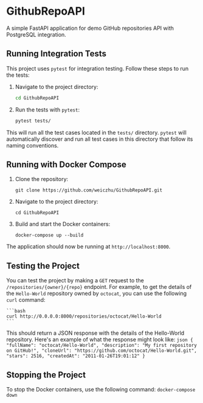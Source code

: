 # GithubRepoAPI
A simple FastAPI application for demo GitHub repositories API with PostgreSQL integration.

## Running Integration Tests

This project uses `pytest` for integration testing. Follow these steps to run the tests:

1. Navigate to the project directory:
    ```bash
    cd GithubRepoAPI
    ```

2. Run the tests with `pytest`:
    ```bash
    pytest tests/
    ```

This will run all the test cases located in the `tests/` directory. `pytest` will automatically discover and run all test cases in this directory that follow its naming conventions.


## Running with Docker Compose


1. Clone the repository:
    ```
    git clone https://github.com/weiczhu/GithubRepoAPI.git
    ```
2. Navigate to the project directory:
    ```
    cd GithubRepoAPI
    ```
3. Build and start the Docker containers:
    ```
    docker-compose up --build
    ```
The application should now be running at `http://localhost:8000`.


## Testing the Project

You can test the project by making a `GET` request to the `/repositories/{owner}/{repo}` endpoint. For example, to get the details of the `Hello-World` repository owned by `octocat`, you can use the following `curl` command:

    ```bash
    curl http://0.0.0.0:8000/repositories/octocat/Hello-World
    ```

This should return a JSON response with the details of the Hello-World repository. Here's an example of what the response might look like:
    ```json
    {
    "fullName": "octocat/Hello-World",
    "description": "My first repository on GitHub!",
    "cloneUrl": "https://github.com/octocat/Hello-World.git",
    "stars": 2516,
    "createdAt": "2011-01-26T19:01:12"
    }
    ```

## Stopping the Project

To stop the Docker containers, use the following command:
    ```
    docker-compose down
    ```